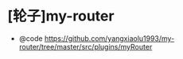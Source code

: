 # [轮子]my-router

- @code https://github.com/yangxiaolu1993/my-router/tree/master/src/plugins/myRouter

